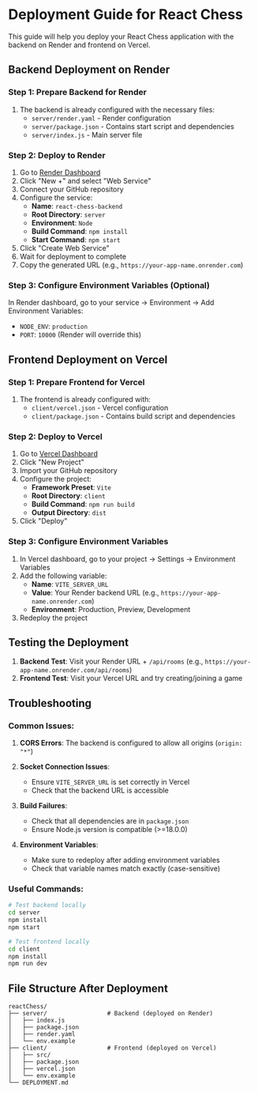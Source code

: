 # Deployment Guide for React Chess

This guide will help you deploy your React Chess application with the backend on Render and frontend on Vercel.

## Backend Deployment on Render

### Step 1: Prepare Backend for Render
1. The backend is already configured with the necessary files:
   - `server/render.yaml` - Render configuration
   - `server/package.json` - Contains start script and dependencies
   - `server/index.js` - Main server file

### Step 2: Deploy to Render
1. Go to [Render Dashboard](https://dashboard.render.com/)
2. Click "New +" and select "Web Service"
3. Connect your GitHub repository
4. Configure the service:
   - **Name**: `react-chess-backend`
   - **Root Directory**: `server`
   - **Environment**: `Node`
   - **Build Command**: `npm install`
   - **Start Command**: `npm start`
5. Click "Create Web Service"
6. Wait for deployment to complete
7. Copy the generated URL (e.g., `https://your-app-name.onrender.com`)

### Step 3: Configure Environment Variables (Optional)
In Render dashboard, go to your service → Environment → Add Environment Variables:
- `NODE_ENV`: `production`
- `PORT`: `10000` (Render will override this)

## Frontend Deployment on Vercel

### Step 1: Prepare Frontend for Vercel
1. The frontend is already configured with:
   - `client/vercel.json` - Vercel configuration
   - `client/package.json` - Contains build script and dependencies

### Step 2: Deploy to Vercel
1. Go to [Vercel Dashboard](https://vercel.com/dashboard)
2. Click "New Project"
3. Import your GitHub repository
4. Configure the project:
   - **Framework Preset**: `Vite`
   - **Root Directory**: `client`
   - **Build Command**: `npm run build`
   - **Output Directory**: `dist`
5. Click "Deploy"

### Step 3: Configure Environment Variables
1. In Vercel dashboard, go to your project → Settings → Environment Variables
2. Add the following variable:
   - **Name**: `VITE_SERVER_URL`
   - **Value**: Your Render backend URL (e.g., `https://your-app-name.onrender.com`)
   - **Environment**: Production, Preview, Development
3. Redeploy the project

## Testing the Deployment

1. **Backend Test**: Visit your Render URL + `/api/rooms` (e.g., `https://your-app-name.onrender.com/api/rooms`)
2. **Frontend Test**: Visit your Vercel URL and try creating/joining a game

## Troubleshooting

### Common Issues:

1. **CORS Errors**: The backend is configured to allow all origins (`origin: "*"`)

2. **Socket Connection Issues**: 
   - Ensure `VITE_SERVER_URL` is set correctly in Vercel
   - Check that the backend URL is accessible

3. **Build Failures**:
   - Check that all dependencies are in `package.json`
   - Ensure Node.js version is compatible (>=18.0.0)

4. **Environment Variables**:
   - Make sure to redeploy after adding environment variables
   - Check that variable names match exactly (case-sensitive)

### Useful Commands:

```bash
# Test backend locally
cd server
npm install
npm start

# Test frontend locally
cd client
npm install
npm run dev
```

## File Structure After Deployment

```
reactChess/
├── server/                 # Backend (deployed on Render)
│   ├── index.js
│   ├── package.json
│   ├── render.yaml
│   └── env.example
├── client/                 # Frontend (deployed on Vercel)
│   ├── src/
│   ├── package.json
│   ├── vercel.json
│   └── env.example
└── DEPLOYMENT.md
``` 
